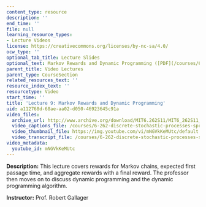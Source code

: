 ```yaml
---
content_type: resource
description: ''
end_time: ''
file: null
learning_resource_types:
- Lecture Videos
license: https://creativecommons.org/licenses/by-nc-sa/4.0/
ocw_type: ''
optional_tab_title: Lecture Slides
optional_text: Markov Rewards and Dynamic Programming ([PDF](/courses/6-262-discrete-stochastic-processes-spring-2011/resources/mit6_262s11_lec09))
parent_title: Video Lectures
parent_type: CourseSection
related_resources_text: ''
resource_index_text: ''
resourcetype: Video
start_time: ''
title: 'Lecture 9: Markov Rewards and Dynamic Programming'
uid: a112768d-68ae-aa02-d050-46923645c91a
video_files:
  archive_url: http://www.archive.org/download/MIT6.262S11/MIT6_262S11_lec09_300k.mp4
  video_captions_file: /courses/6-262-discrete-stochastic-processes-spring-2011/a80eda96e606583cb4618748d29c6088_mNGVkKeMUtc.vtt
  video_thumbnail_file: https://img.youtube.com/vi/mNGVkKeMUtc/default.jpg
  video_transcript_file: /courses/6-262-discrete-stochastic-processes-spring-2011/2dc04a342219f0dc8415028718f7126f_mNGVkKeMUtc.pdf
video_metadata:
  youtube_id: mNGVkKeMUtc
---
```


**Description:** This lecture covers rewards for Markov chains, expected first passage time, and aggregate rewards with a final reward. The professor then moves on to discuss dynamic programming and the dynamic programming algorithm.

**Instructor:** Prof. Robert Gallager

